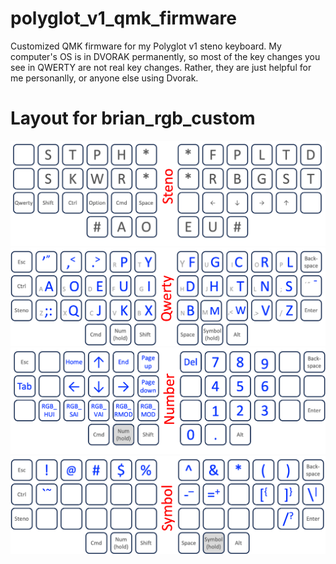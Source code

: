 # polyglot_v1_qmk_firmware
Customized QMK firmware for my Polyglot v1 steno keyboard. My computer's OS is in DVORAK permanently, so most of the key changes you see in QWERTY are not real key changes. Rather, they are just helpful for me personanlly, or anyone else using Dvorak.

# Layout for brian_rgb_custom
<img src="/figs/steno.png" width="600" alt="Key layout for STENO layer"/>
<img src="/figs/qwerty.png" width="600" alt="Key layout for QWERTY layer"/>
<img src="/figs/number.png" width="600" alt="Key layout for NUMBER layer"/>
<img src="/figs/symbol.png" width="600" alt="Key layout for SYMBOL layer"/>
